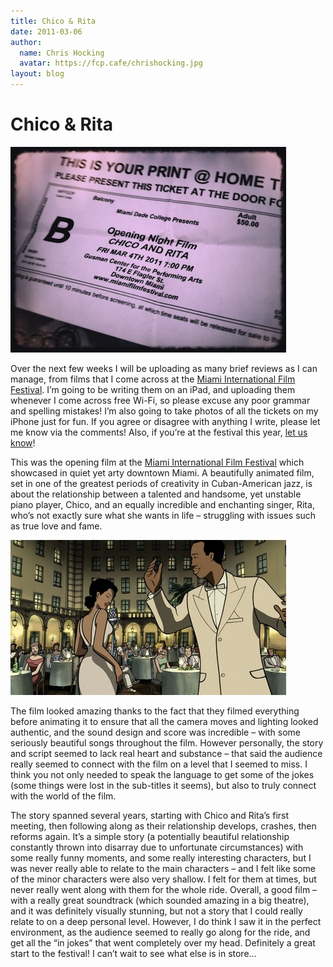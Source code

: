 ```yaml
---
title: Chico & Rita
date: 2011-03-06
author:
  name: Chris Hocking
  avatar: https://fcp.cafe/chrishocking.jpg
layout: blog
---
```

# Chico & Rita

![](/static/blog/2011-03-chicoandrita.jpg "Chico & Rita Ticket")

Over the next few weeks I will be uploading as many brief reviews as I can manage, from films that I come across at the [Miami International Film Festival](http://www.miamifilmfestival.com/ "Miami International Film Festival"). I’m going to be writing them on an iPad, and uploading them whenever I come across free Wi-Fi, so please excuse any poor grammar and spelling mistakes! I’m also going to take photos of all the tickets on my iPhone just for fun. If you agree or disagree with anything I write, please let me know via the comments! Also, if you’re at the festival this year, [let us know](./../contact_us/ "Contact Us")!

This was the opening film at the [Miami International Film Festival](http://www.miamifilmfestival.com/ "Miami International Film Festival") which showcased in quiet yet arty downtown Miami. A beautifully animated film, set in one of the greatest periods of creativity in Cuban-American jazz, is about the relationship between a talented and handsome, yet unstable piano player, Chico, and an equally incredible and enchanting singer, Rita, who’s not exactly sure what she wants in life – struggling with issues such as true love and fame.

![](/static/blog/2011-03-chicoandrita_frame_01-441x248.jpg "chicoandrita_frame_01")

The film looked amazing thanks to the fact that they filmed everything before animating it to ensure that all the camera moves and lighting looked authentic, and the sound design and score was incredible – with some seriously beautiful songs throughout the film. However personally, the story and script seemed to lack real heart and substance – that said the audience really seemed to connect with the film on a level that I seemed to miss. I think you not only needed to speak the language to get some of the jokes (some things were lost in the sub-titles it seems), but also to truly connect with the world of the film.

The story spanned several years, starting with Chico and Rita’s first meeting, then following along as their relationship develops, crashes, then reforms again. It’s a simple story (a potentially beautiful relationship constantly thrown into disarray due to unfortunate circumstances) with some really funny moments, and some really interesting characters, but I was never really able to relate to the main characters – and I felt like some of the minor characters were also very shallow. I felt for them at times, but never really went along with them for the whole ride. Overall, a good film – with a really great soundtrack (which sounded amazing in a big theatre), and it was definitely visually stunning, but not a story that I could really relate to on a deep personal level. However, I do think I saw it in the perfect environment, as the audience seemed to really go along for the ride, and get all the “in jokes” that went completely over my head. Definitely a great start to the festival! I can’t wait to see what else is in store…